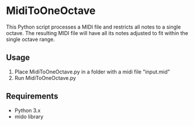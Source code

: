 # MidiToOneOctave
This Python script processes a MIDI file and restricts all notes to a single octave. The resulting MIDI file will have all its notes adjusted to fit within the single octave range.

## Usage

1. Place MidiToOneOctave.py in a folder with a midi file "input.mid"
2. Run MidiToOneOctave.py

## Requirements

- Python 3.x
- mido library
